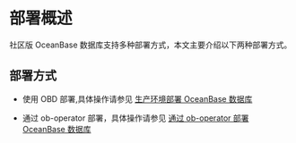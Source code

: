 # 部署概述

社区版 OceanBase 数据库支持多种部署方式，本文主要介绍以下两种部署方式。

## 部署方式

* 使用 OBD 部署,具体操作请参见 [生产环境部署 OceanBase 数据库](../3.installation-and-deployment/15.deploy-oceanbase-database-in-the-production-environment.md)

* 通过 ob-operator 部署，具体操作请参见 [通过 ob-operator 部署 OceanBase 数据库](../3.installation-and-deployment/16.deploy-ob-in-kubernetes-via-ob-operator.md)
